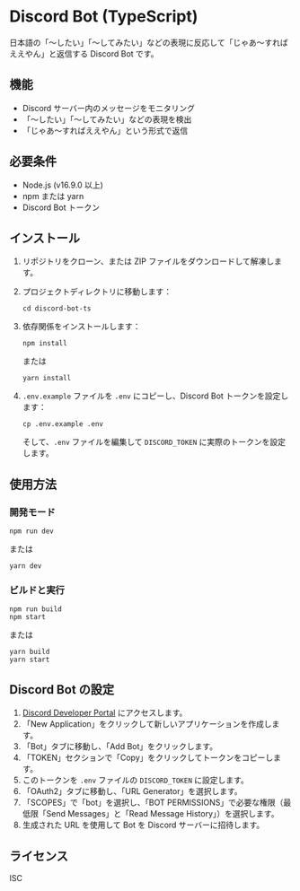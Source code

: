 # Discord Bot (TypeScript)

日本語の「～したい」「～してみたい」などの表現に反応して「じゃあ～すればええやん」と返信する Discord Bot です。

## 機能

- Discord サーバー内のメッセージをモニタリング
- 「～したい」「～してみたい」などの表現を検出
- 「じゃあ～すればええやん」という形式で返信

## 必要条件

- Node.js (v16.9.0 以上)
- npm または yarn
- Discord Bot トークン

## インストール

1. リポジトリをクローン、または ZIP ファイルをダウンロードして解凍します。

2. プロジェクトディレクトリに移動します：

   ```
   cd discord-bot-ts
   ```

3. 依存関係をインストールします：

   ```
   npm install
   ```

   または

   ```
   yarn install
   ```

4. `.env.example` ファイルを `.env` にコピーし、Discord Bot トークンを設定します：
   ```
   cp .env.example .env
   ```
   そして、`.env` ファイルを編集して `DISCORD_TOKEN` に実際のトークンを設定します。

## 使用方法

### 開発モード

```
npm run dev
```

または

```
yarn dev
```

### ビルドと実行

```
npm run build
npm start
```

または

```
yarn build
yarn start
```

## Discord Bot の設定

1. [Discord Developer Portal](https://discord.com/developers/applications) にアクセスします。
2. 「New Application」をクリックして新しいアプリケーションを作成します。
3. 「Bot」タブに移動し、「Add Bot」をクリックします。
4. 「TOKEN」セクションで「Copy」をクリックしてトークンをコピーします。
5. このトークンを `.env` ファイルの `DISCORD_TOKEN` に設定します。
6. 「OAuth2」タブに移動し、「URL Generator」を選択します。
7. 「SCOPES」で「bot」を選択し、「BOT PERMISSIONS」で必要な権限（最低限「Send Messages」と「Read Message History」）を選択します。
8. 生成された URL を使用して Bot を Discord サーバーに招待します。

## ライセンス

ISC
